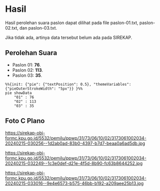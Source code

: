 # Hasil

Hasil perolehan suara paslon dapat dilihat pada file paslon-01.txt, paslon-02.txt, dan paslon-03.txt.

Jika tidak ada, artinya data tersebut belum ada pada SIREKAP.

## Perolehan Suara

 * Paslon 01: **76**.
 * Paslon 02: **113**.
 * Paslon 03: **35**.

```mermaid
%%{init: {"pie": {"textPosition": 0.5}, "themeVariables": {"pieOuterStrokeWidth": "5px"}} }%%
pie showData
    "01" : 76
    "02" : 113
    "03" : 35
```
## Foto C Plano

https://sirekap-obj-formc.kpu.go.id/5532/pemilu/ppwp/31/73/06/10/02/3173061002034-20240215-030256--1d2ab0ad-83b0-4397-b7d7-beaa0a6ad5db.jpg

https://sirekap-obj-formc.kpu.go.id/5532/pemilu/ppwp/31/73/06/10/02/3173061002034-20240215-032249--1c3e0def-d21e-4f5d-8b90-fc63b8644252.jpg

https://sirekap-obj-formc.kpu.go.id/5532/pemilu/ppwp/31/73/06/10/02/3173061002034-20240215-033016--9e4e6573-b575-46bb-b192-a209aee25b13.jpg
